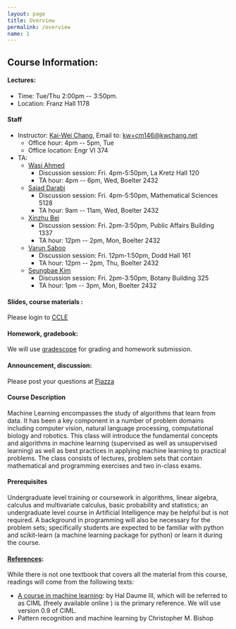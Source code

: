 ```yaml
---
layout: page
title: Overview
permalink: /overview
name: 1
---
```


## Course Information: 
#### Lectures:
  * Time: Tue/Thu 2:00pm -- 3:50pm.
  * Location: Franz Hall 1178
  
#### Staff
* Instructor: [Kai-Wei Chang](http://web.cs.ucla.edu/~kwchang/), Email to: kw+cm146@kwchang.net
  * Office hour:  4pm -- 5pm, Tue
  * Office location: Engr VI 374
* TA: 
  * [Wasi Ahmed](wasiahmad@ucla.edu)
    * Discussion session: Fri. 4pm-5:50pm, La Kretz Hall 120
    * TA hour: 4pm -- 6pm, Wed, Boelter 2432
  * [Sajad Darabi](sajad10@ucla.edu)
    * Discussion session: Fri. 4pm-5:50pm, Mathematical Sciences 5128
    * TA hour: 9am -- 11am, Wed, Boelter 2432
  * [Xinzhu Bei](xzbei@cs.ucla.edu)
    * Discussion session: Fri. 2pm-3:50pm, Public Affairs Building 1337
    * TA hour: 12pm -- 2pm, Mon, Boelter 2432
  * [Varun Saboo](v18saboo@cs.ucla.edu)
    * Discussion session: Fri. 12pm-1:50pm, Dodd Hall 161
    * TA hour: 12pm -- 2pm, Thu, Boelter 2432
  * [Seungbae Kim](ksb2043@gmail.com)
    * Discussion session: Fri. 2pm-3:50pm, Botany Building 325
    * TA hour: 1pm -- 3pm, Mon, Boelter 2432
  
#### Slides, course materials : 
Please login to [CCLE](https://ccle.ucla.edu/course/view/18W-COMSCIM146-1)  
  
#### Homework, gradebook:
We will use [gradescope](https://gradescope.com/) for grading and homework submission.

#### Announcement, discussion:
Please post your questions at [Piazza](piazza.com/ucla/winter2018/m146)


#### Course Description

Machine Learning encompasses the study of algorithms that learn from data. It has been a key
component in a number of problem domains including computer vision, natural language processing,
computational biology and robotics. This class will introduce the fundamental concepts and
algorithms in machine learning (supervised as well as unsupervised learning) as well as best
practices in applying machine learning to practical problems. The class consists of lectures, problem
sets that contain mathematical and programming exercises and two in-class exams.

#### Prerequisites

Undergraduate level training or coursework in algorithms, linear algebra, calculus and multivariate
calculus, basic probability and statistics; an undergraduate level course in Artificial Intelligence may
be helpful but is not required. A background in programming will also be necessary for the problem
sets; specifically students are expected to be familiar with python and scikit-learn (a machine
learning package for python) or learn it during the course.


#### [References](https://uclanlp.github.io/CSM146-18W/resource):
While there is not one textbook that covers all the material from this course, readings will come from
the following texts:
  * [A course in machine learning](http://ciml.info/index_0_9.html): by Hal Daume III, which will be referred to as CIML (freely
available online ) is the primary reference. We will use version 0.9 of CIML.
  * Pattern recognition and machine learning by Christopher M. Bishop






